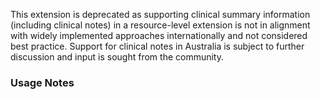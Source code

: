 <p class="stu-note">This extension is deprecated as supporting clinical summary information (including clinical notes) in a resource-level extension is not in alignment with widely implemented approaches internationally and not considered best practice. Support for clinical notes in Australia is subject to further discussion and input is sought from the community.</p>

### Usage Notes